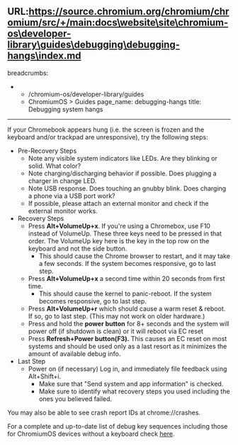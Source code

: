 URL:https://source.chromium.org/chromium/chromium/src/+/main:docs\website\site\chromium-os\developer-library\guides\debugging\debugging-hangs\index.md
---
breadcrumbs:
- - /chromium-os/developer-library/guides
  - ChromiumOS > Guides
page_name: debugging-hangs
title: Debugging system hangs
---

If your Chromebook appears hung (i.e. the screen is frozen and the keyboard
and/or trackpad are unresponsive), try the following steps:

*   Pre-Recovery Steps
    *   Note any visible system indicators like LEDs. Are they blinking
                or solid. What color?
    *   Note charging/discharging behavior if possible. Does plugging a
                charger in change LED.
    *   Note USB response. Does touching an gnubby blink. Does charging
                a phone via a USB port work?
    *   If possible, please attach an external monitor and check if the
                external monitor works.
*   Recovery Steps
    *   Press **Alt+VolumeUp+x**. If you're using a Chromebox, use F10
                instead of VolumeUp. These three keys need to be pressed in that
                order. The VolumeUp key here is the key in the top row on the
                keyboard and not the side button.
        *   This should cause the Chrome browser to restart, and it may
                    take a few seconds. If the system becomes responsive, go to
                    last step.
    *   Press **Alt+VolumeUp+x** a second time within 20 seconds from first time.
        *   This should cause the kernel to panic-reboot. If the system
                    becomes responsive, go to last step.
    *   Press **Alt+VolumeUp+r** which should cause a warm reset &
                reboot. If so, go to last step. (This may not work on older
                hardware.)
    *   Press and hold the **power button** for 8+ seconds and the
                system will power off (if shutdown is clean) or it will reboot
                via EC reset
    *   Press **Refresh+Power button(F3).** This causes an EC reset on
                most systems and should be used only as a last resort as it
                minimizes the amount of available debug info.
*   Last Step
    *   Power on (if necessary) Log in, and immediately file feedback
                using Alt+Shift+i.
        *   Make sure that "Send system and app information" is checked.
        *   Make sure to identify what recovery steps you used including
                    the ones you believed failed.

You may also be able to see crash report IDs at chrome://crashes.

For a complete and up-to-date list of debug key sequences including those for
ChromiumOS devices without a keyboard check
[here](/chromium-os/developer-library/guides/debugging/debug-buttons).
